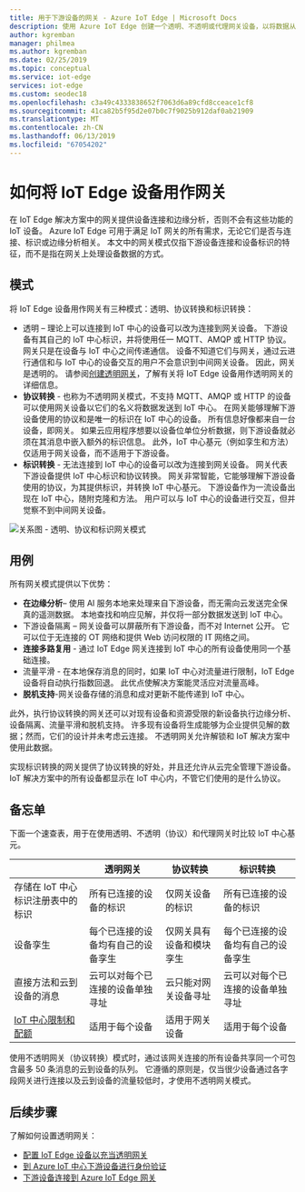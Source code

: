 ```yaml
---
title: 用于下游设备的网关 - Azure IoT Edge | Microsoft Docs
description: 使用 Azure IoT Edge 创建一个透明、不透明或代理网关设备，以将数据从多个下游设备发送到云或在本地对其进行处理。
author: kgremban
manager: philmea
ms.author: kgremban
ms.date: 02/25/2019
ms.topic: conceptual
ms.service: iot-edge
services: iot-edge
ms.custom: seodec18
ms.openlocfilehash: c3a49c4333838652f7063d6a89cfd8cceace1cf8
ms.sourcegitcommit: 41ca82b5f95d2e07b0c7f9025b912daf0ab21909
ms.translationtype: MT
ms.contentlocale: zh-CN
ms.lasthandoff: 06/13/2019
ms.locfileid: "67054202"
---
```

# <a name="how-an-iot-edge-device-can-be-used-as-a-gateway"></a>如何将 IoT Edge 设备用作网关

在 IoT Edge 解决方案中的网关提供设备连接和边缘分析，否则不会有这些功能的 IoT 设备。 Azure IoT Edge 可用于满足 IoT 网关的所有需求，无论它们是否与连接、标识或边缘分析相关。 本文中的网关模式仅指下游设备连接和设备标识的特征，而不是指在网关上处理设备数据的方式。

## <a name="patterns"></a>模式

将 IoT Edge 设备用作网关有三种模式：透明、协议转换和标识转换：
* 透明  – 理论上可以连接到 IoT 中心的设备可以改为连接到网关设备。 下游设备有其自己的 IoT 中心标识，并将使用任一 MQTT、AMQP 或 HTTP 协议。 网关只是在设备与 IoT 中心之间传递通信。 设备不知道它们与网关，通过云进行通信和与 IoT 中心的设备交互的用户不会意识到中间网关设备。 因此，网关是透明的。 请参阅[创建透明网关](how-to-create-transparent-gateway.md)，了解有关将 IoT Edge 设备用作透明网关的详细信息。
* **协议转换** - 也称为不透明网关模式，不支持 MQTT、AMQP 或 HTTP 的设备可以使用网关设备以它们的名义将数据发送到 IoT 中心。 在网关能够理解下游设备使用的协议和是唯一的标识在 IoT 中心的设备。 所有信息好像都来自一台设备，即网关。 如果云应用程序想要以设备位单位分析数据，则下游设备就必须在其消息中嵌入额外的标识信息。 此外，IoT 中心基元（例如孪生和方法）仅适用于网关设备，而不适用于下游设备。
* **标识转换** - 无法连接到 IoT 中心的设备可以改为连接到网关设备。 网关代表下游设备提供 IoT 中心标识和协议转换。 网关非常智能，它能够理解下游设备使用的协议，为其提供标识，并转换 IoT 中心基元。 下游设备作为一流设备出现在 IoT 中心，随附克隆和方法。 用户可以与 IoT 中心的设备进行交互，但并觉察不到中间网关设备。

![关系图 - 透明、协议和标识网关模式](./media/iot-edge-as-gateway/edge-as-gateway.png)

## <a name="use-cases"></a>用例
所有网关模式提供以下优势：
* **在边缘分析**– 使用 AI 服务本地来处理来自下游设备，而无需向云发送完全保真的遥测数据。 本地查找和响应见解，并仅将一部分数据发送到 IoT 中心。 
* 下游设备隔离  – 网关设备可以屏蔽所有下游设备，而不对 Internet 公开。 它可以位于无连接的 OT 网络和提供 Web 访问权限的 IT 网络之间。 
* **连接多路复用** - 通过 IoT Edge 网关连接到 IoT 中心的所有设备使用同一个基础连接。
* 流量平滑  - 在本地保存消息的同时，如果 IoT 中心对流量进行限制，IoT Edge 设备将自动执行指数回退。 此优点使解决方案能灵活应对流量高峰。
* **脱机支持**-网关设备存储的消息和成对更新不能传递到 IoT 中心。

此外，执行协议转换的网关还可以对现有设备和资源受限的新设备执行边缘分析、设备隔离、流量平滑和脱机支持。 许多现有设备将生成能够为企业提供见解的数据；然而，它们的设计并未考虑云连接。 不透明网关允许解锁和 IoT 解决方案中使用此数据。

实现标识转换的网关提供了协议转换的好处，并且还允许从云完全管理下游设备。 IoT 解决方案中的所有设备都显示在 IoT 中心内，不管它们使用的是什么协议。

## <a name="cheat-sheet"></a>备忘单
下面一个速查表，用于在使用透明、不透明（协议）和代理网关时比较 loT 中心基元。

| &nbsp; | 透明网关 | 协议转换 | 标识转换 |
|--------|-------------|--------|--------|
| 存储在 IoT 中心标识注册表中的标识 | 所有已连接的设备的标识 | 仅网关设备的标识 | 所有已连接的设备的标识 |
| 设备孪生 | 每个已连接的设备均有自己的设备孪生 | 仅网关具有设备和模块孪生 | 每个已连接的设备均有自己的设备孪生 |
| 直接方法和云到设备的消息 | 云可以对每个已连接的设备单独寻址 | 云只能对网关设备寻址 | 云可以对每个已连接的设备单独寻址 |
| [IoT 中心限制和配额](../iot-hub/iot-hub-devguide-quotas-throttling.md) | 适用于每个设备 | 适用于网关设备 | 适用于每个设备 |

使用不透明网关（协议转换）模式时，通过该网关连接的所有设备共享同一个可包含最多 50 条消息的云到设备的队列。 它遵循的原则是，仅当很少设备通过各字段网关进行连接以及云到设备的流量较低时，才使用不透明网关模式。

## <a name="next-steps"></a>后续步骤

了解如何设置透明网关： 

* [配置 IoT Edge 设备以充当透明网关](how-to-create-transparent-gateway.md)
* [到 Azure IoT 中心下游设备进行身份验证](how-to-authenticate-downstream-device.md)
* [下游设备连接到 Azure IoT Edge 网关](how-to-connect-downstream-device.md)